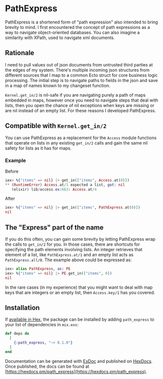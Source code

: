 # PathExpress

PathExpress is a shortened form of "path expression" also intended to bring
brevity to mind. I first encountered the concept of path expressions as a way
to navigate object-oriented databases. You can also imagine a similarity with XPath,
used to navigate xml documents.

## Rationale

I need to pull values out of json documents from untrusted third parties at the edges
of my system. There's multiple incoming json structures from different sources that
I map to a common Ecto struct for core business logic processing. The initial step
is to navigate paths to fields in the json and save in a map of names known to my
changeset function.

`Kernel.get_in/2` is nil-safe if you are navigating purely a path of maps embedded in
maps, however once you need to navigate steps that deal with lists, then you open
the chance of nil exceptions when keys are missing or are nil instead of an empty list.
For these reasons I developed PathExpress.

## Compatible with `Kernel.get_in/2`

You can use PathExpress as a replacement for the `Access` module functions that operate
on lists in any existing `get_in/2` calls and gain the same nil safety for lists as it
has for maps.

### Example

Before
```elixir
iex> %{"items" => nil} |> get_in(["items", Access.at(0)])
** (RuntimeError) Access.at/1 expected a list, got: nil
   (elixir) lib/access.ex:663: Access.at/4
```

After
```elixir
iex> %{"items" => nil} |> get_in(["items", PathExpress.at(0)])
nil
```

## The "Express" part of the name

If you do this often, you can gain some brevity by letting PathExpress wrap the calls to
`get_in/2` for you. In those cases, there are shortcuts for specifying the path elements
involving lists. An integer retrieves that element of a list, like `PathExpress.at/1` and
an empty list acts as `PathExpress.all/0`. The example above could be expressed as:


```elixir
iex> alias PathExpress, as: PE
iex> %{"items" => nil} |> PE.get_in(["items", 0])
nil
```

In the rare cases (in my experience) that you might want to deal with map keys that are
integers or an empty list, then `Access.key/1` has you covered.

## Installation

If [available in Hex](https://hex.pm/docs/publish), the package can be installed
by adding `path_express` to your list of dependencies in `mix.exs`:

```elixir
def deps do
  [
    {:path_express, "~> 0.1.0"}
  ]
end
```

Documentation can be generated with [ExDoc](https://github.com/elixir-lang/ex_doc)
and published on [HexDocs](https://hexdocs.pm). Once published, the docs can
be found at [https://hexdocs.pm/path_express](https://hexdocs.pm/path_express).

